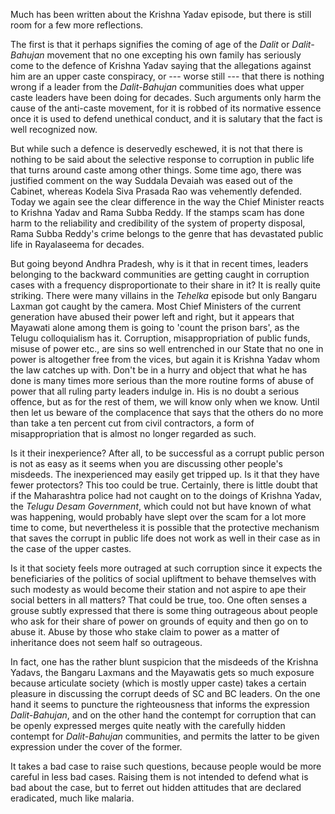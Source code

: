 Much has been written about the Krishna Yadav episode, but there is still room for a few more
reflections.

The first is that it perhaps signifies the coming of age of the _Dalit_ or _Dalit-Bahujan_ movement that
no one excepting his own family has seriously come to the defence of Krishna Yadav saying that
the allegations against him are an upper caste conspiracy, or --- worse still --- that there is nothing
wrong if a leader from the _Dalit-Bahujan_ communities does what upper caste leaders have been
doing for decades. Such arguments only harm the cause of the anti-caste movement, for it is
robbed of its normative essence once it is used to defend unethical conduct, and it is salutary that
the fact is well recognized now.

But while such a defence is deservedly eschewed, it is not that there is nothing to be said about
the selective response to corruption in public life that turns around caste among other things.
Some time ago, there was justified comment on the way Suddala Devaiah was eased out of the
Cabinet, whereas Kodela Siva Prasada Rao was vehemently defended. Today we again see the
clear difference in the way the Chief Minister reacts to Krishna Yadav and Rama Subba Reddy.
If the stamps scam has done harm to the reliability and credibility of the system of property
disposal, Rama Subba Reddy's crime belongs to the genre that has devastated public life in
Rayalaseema for decades.

But going beyond Andhra Pradesh, why is it that in recent times, leaders belonging to the
backward communities are getting caught in corruption cases with a frequency disproportionate
to their share in it? It is really quite striking. There were many villains in the _Tehelka_ episode but
only Bangaru Laxman got caught by the camera. Most Chief Ministers of the current generation
have abused their power left and right, but it appears that Mayawati alone among them is going
to 'count the prison bars', as the Telugu colloquialism has it. Corruption, misappropriation of
public funds, misuse of power etc., are sins so well entrenched in our State that no one in power
is altogether free from the vices, but again it is Krishna Yadav whom the law catches up with.
Don't be in a hurry and object that what he has done is many times more serious than the more
routine forms of abuse of power that all ruling party leaders indulge in. His is no doubt a serious
offence, but as for the rest of them, we will know only when we know. Until then let us beware
of the complacence that says that the others do no more than take a ten percent cut from civil
contractors, a form of misappropriation that is almost no longer regarded as such.

Is it their inexperience? After all, to be successful as a corrupt public person is not as easy as it
seems when you are discussing other people's misdeeds. The inexperienced may easily get
tripped up. Is it that they have fewer protectors? This too could be true. Certainly, there is little
doubt that if the Maharashtra police had not caught on to the doings of Krishna Yadav, the
_Telugu Desam Government_, which could not but have known of what was happening, would
probably have slept over the scam for a lot more time to come, but nevertheless it is possible that
the protective mechanism that saves the corrupt in public life does not work as well in their case
as in the case of the upper castes.

Is it that society feels more outraged at such corruption since it expects the beneficiaries of the
politics of social upliftment to behave themselves with such modesty as would become their
station and not aspire to ape their social betters in all matters? That could be true, too. One often
senses a grouse subtly expressed that there is some thing outrageous about people who ask for
their share of power on grounds of equity and then go on to abuse it. Abuse by those who stake
claim to power as a matter of inheritance does not seem half so outrageous.

In fact, one has the rather blunt suspicion that the misdeeds of the Krishna Yadavs, the Bangaru
Laxmans and the Mayawatis gets so much exposure because articulate society (which is mostly
upper caste) takes a certain pleasure in discussing the corrupt deeds of SC and BC leaders. On
the one hand it seems to puncture the righteousness that informs the expression _Dalit-Bahujan_,
and on the other hand the contempt for corruption that can be openly expressed merges quite
neatly with the carefully hidden contempt for _Dalit-Bahujan_ communities, and permits the latter
to be given expression under the cover of the former.

It takes a bad case to raise such questions, because people would be more careful in less bad
cases. Raising them is not intended to defend what is bad about the case, but to ferret out hidden
attitudes that are declared eradicated, much like malaria.

